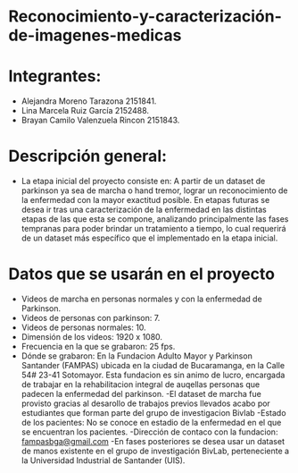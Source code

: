 <div class=text-justify>
  
# Reconocimiento-y-caracterización-de-imagenes-medicas

</div>


# Integrantes:

- Alejandra Moreno Tarazona 2151841.
- Lina Marcela Ruiz García 2152488.
- Brayan Camilo Valenzuela Rincon 2151843.

# Descripción general:

- La etapa inicial del proyecto consiste en: A partir de un dataset de parkinson ya sea de marcha o hand tremor, lograr un reconocimiento de la enfermedad con la mayor exactitud posible. En etapas futuras se desea ir tras una caracterización de la enfermedad en las distintas etapas de las que esta se compone, analizando principalmente las fases tempranas para poder brindar un tratamiento a tiempo, lo cual requerirá de un dataset más específico que el implementado en la etapa inicial.

# Datos que se usarán en el proyecto

- Videos de marcha en personas normales y con la enfermedad de Parkinson.
- Videos de personas con parkinson: 7.
- Videos de personas normales: 10.
- Dimensión de los videos: 1920 x 1080.
- Frecuencia en la que se grabaron: 25 fps.
- Dónde se grabaron: En la Fundacion Adulto Mayor y Parkinson Santander (FAMPAS) ubicada en la ciudad de Bucaramanga, en la Calle 54# 23-41 Sotomayor. Esta fundacion es sin animo de lucro, encargada de trabajar en la rehabilitacion integral de auqellas personas que padecen la enfermedad del parkinson.
-El dataset de marcha fue provisto gracias al desarollo de trabajos previos llevados acabo por estudiantes que forman parte del grupo de investigacion Bivlab
-Estado de los pacientes: No se conoce en estadio de la enfermedad en el que se encuentran los pacientes.
-Dirección de contaco con la fundacion: fampasbga@gmail.com
-En fases posteriores se desea usar un dataset de manos existente en el grupo de investigación BivLab, perteneciente a la Universidad Industrial de Santander (UIS). 

